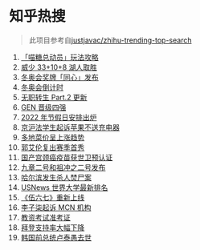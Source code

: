 # 知乎热搜

> 此项目参考自[justjavac/zhihu-trending-top-search](https://github.com/justjavac/zhihu-trending-top-search/blob/main/utils.ts)

<!-- BEGIN -->
  <!-- 最后更新时间:Wed Oct 27 2021 07:11:05 GMT+0000 (Coordinated Universal Time) -->
  1. [「喵糖总动员」玩法攻略](https://www.zhihu.com/search?q=喵糖)
1. [威少 33+10+8 湖人取胜](https://www.zhihu.com/search?q=湖人)
1. [冬奥会奖牌「同心」发布](https://www.zhihu.com/search?q=冬奥会奖牌)
1. [冬奥会倒计时](https://www.zhihu.com/search?q=冬奥会)
1. [无职转生 Part.2 更新](https://www.zhihu.com/search?q=无职转生)
1. [GEN 晋级四强](https://www.zhihu.com/search?q=GEN)
1. [2022 年节假日安排出炉](https://www.zhihu.com/search?q=节假日安排)
1. [京沪法学生起诉苹果不送充电器](https://www.zhihu.com/search?q=法学生起诉苹果)
1. [多地菜价呈上涨趋势](https://www.zhihu.com/search?q=菜价)
1. [郭艾伦复出赛季首秀](https://www.zhihu.com/search?q=郭艾伦)
1. [国产宫颈癌疫苗获世卫预认证](https://www.zhihu.com/search?q=宫颈癌疫苗)
1. [九章二号和祖冲之二号发布](https://www.zhihu.com/search?q=九章二号)
1. [哈尔滨发生杀人焚尸案](https://www.zhihu.com/search?q=哈尔滨杀人焚尸)
1. [USNews 世界大学最新排名](https://www.zhihu.com/search?q=usnews大学排名2022)
1. [《伍六七》重新上线](https://www.zhihu.com/search?q=刺客伍六七)
1. [李子柒起诉 MCN 机构](https://www.zhihu.com/search?q=李子柒)
1. [教资考试准考证](https://www.zhihu.com/search?q=教资)
1. [拜登支持率大幅下降](https://www.zhihu.com/search?q=拜登)
1. [韩国前总统卢泰愚去世](https://www.zhihu.com/search?q=卢泰愚)
  <!-- END -->